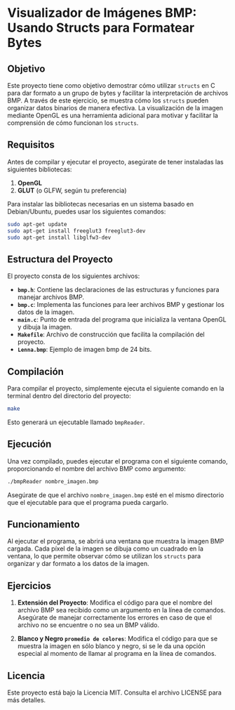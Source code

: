 # Visualizador de Imágenes BMP: Usando Structs para Formatear Bytes

## Objetivo

Este proyecto tiene como objetivo demostrar cómo utilizar `structs` en C para dar formato a un grupo de bytes y facilitar la interpretación de archivos BMP. A través de este ejercicio, se muestra cómo los `structs` pueden organizar datos binarios de manera efectiva. La visualización de la imagen mediante OpenGL es una herramienta adicional para motivar y facilitar la comprensión de cómo funcionan los `structs`.

## Requisitos

Antes de compilar y ejecutar el proyecto, asegúrate de tener instaladas las siguientes bibliotecas:

1. **OpenGL**
2. **GLUT** (o GLFW, según tu preferencia)

Para instalar las bibliotecas necesarias en un sistema basado en Debian/Ubuntu, puedes usar los siguientes comandos:

```bash
sudo apt-get update
sudo apt-get install freeglut3 freeglut3-dev
sudo apt-get install libglfw3-dev
```

## Estructura del Proyecto

El proyecto consta de los siguientes archivos:

- **`bmp.h`**: Contiene las declaraciones de las estructuras y funciones para manejar archivos BMP.
- **`bmp.c`**: Implementa las funciones para leer archivos BMP y gestionar los datos de la imagen.
- **`main.c`**: Punto de entrada del programa que inicializa la ventana OpenGL y dibuja la imagen.
- **`Makefile`**: Archivo de construcción que facilita la compilación del proyecto.
- **`Lenna.bmp`**: Ejemplo de imagen bmp de 24 bits.

## Compilación

Para compilar el proyecto, simplemente ejecuta el siguiente comando en la terminal dentro del directorio del proyecto:

```bash
make
```

Esto generará un ejecutable llamado `bmpReader`.

## Ejecución

Una vez compilado, puedes ejecutar el programa con el siguiente comando, proporcionando el nombre del archivo BMP como argumento:

```bash
./bmpReader nombre_imagen.bmp
```

Asegúrate de que el archivo `nombre_imagen.bmp` esté en el mismo directorio que el ejecutable para que el programa pueda cargarlo.

## Funcionamiento

Al ejecutar el programa, se abrirá una ventana que muestra la imagen BMP cargada. Cada píxel de la imagen se dibuja como un cuadrado en la ventana, lo que permite observar cómo se utilizan los `structs` para organizar y dar formato a los datos de la imagen.

## Ejercicios

1. **Extensión del Proyecto**: Modifica el código para que el nombre del archivo BMP sea recibido como un argumento en la línea de comandos. Asegúrate de manejar correctamente los errores en caso de que el archivo no se encuentre o no sea un BMP válido.
   
2. **Blanco y Negro `promedio de colores`**: Modifica el código para que se muestra la imagen en sólo blanco y negro, si se le da una opción especial al momento de llamar al programa en la línea de comandos.

## Licencia

Este proyecto está bajo la Licencia MIT. Consulta el archivo LICENSE para más detalles.
